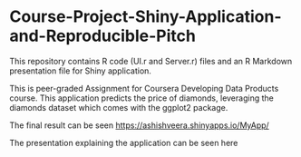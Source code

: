 # Course-Project-Shiny-Application-and-Reproducible-Pitch


This repository contains R code (UI.r and Server.r) files and an R Markdown presentation file for Shiny application. 

This is peer-graded Assignment for Coursera Developing Data Products course. This application predicts the price of diamonds,
leveraging the diamonds dataset which comes with the ggplot2 package.

The final result can be seen https://ashishveera.shinyapps.io/MyApp/

The presentation explaining the application can be seen here
